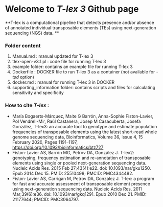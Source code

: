 # **Welcome to _T-lex 3_ Github page**

**T-lex is a computational pipeline that detects presence and/or absence of annotated individual transposable elements (TEs) using next-generation sequencing (NGS) data. **


### Folder content
1. Manual.md : manual updated for T-lex 3
2. tlex-open-v3.1.pl : code file for running T-lex 3
3. example folder: contains an example file for running T-lex 3
4. Dockerfile : DOCKER file to run T-lex 3 as a container (not available for -_tsd_ option)
5. docker.md : manual for running T-lex 3 in DOCKER
6. supporting_information folder: contains scripts and files for calculating sensitivity and specificity


### How to cite _T-lex_ :
- María Bogaerts-Márquez, Maite G Barrón, Anna-Sophie Fiston-Lavier, Pol Vendrell-Mir, Raúl Castanera, Josep M Casacuberta, Josefa González, T-lex3: an accurate tool to genotype and estimate population frequencies of transposable elements using the latest short-read whole genome sequencing data, Bioinformatics, Volume 36, Issue 4, 15 February 2020, Pages 1191–1197, https://doi.org/10.1093/bioinformatics/btz727
- Fiston-Lavier AS, Barrón MG, Petrov DA, González J. T-lex2: genotyping, frequency estimation and re-annotation of transposable elements using single or pooled next-generation sequencing data. Nucleic Acids Res. 2015 Feb 27;43(4):e22. doi: 10.1093/nar/gku1250. Epub 2014 Dec 15. PMID: 25510498; PMCID: PMC4344482.
- Fiston-Lavier AS, Carrigan M, Petrov DA, González J. T-lex: a program for fast and accurate assessment of transposable element presence using next-generation sequencing data. Nucleic Acids Res. 2011 Mar;39(6):e36. doi: 10.1093/nar/gkq1291. Epub 2010 Dec 21. PMID: 21177644; PMCID: PMC3064797.
